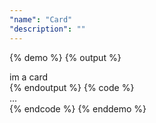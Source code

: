 ```yaml
---
"name": "Card"
"description": ""
---
```


{% demo %}
{% output %}
<div class="card">im a card</div>
{% endoutput %}
{% code %}
<div class="card">...</div>
{% endcode %}
{% enddemo %}
